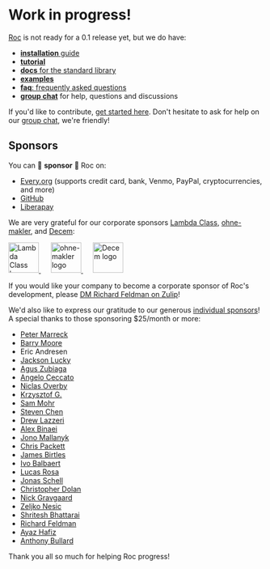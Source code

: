 # Work in progress!

[Roc](https://www.roc-lang.org) is not ready for a 0.1 release yet, but we do have:

- [**installation** guide](https://www.roc-lang.org/install)
- [**tutorial**](https://www.roc-lang.org/tutorial)
- [**docs** for the standard library](https://www.roc-lang.org/builtins)
- [**examples**](https://www.roc-lang.org/examples)
- [**faq**: frequently asked questions](https://www.roc-lang.org/faq)
- [**group chat**](https://roc.zulipchat.com) for help, questions and discussions

If you'd like to contribute, [get started here](CONTRIBUTING.md). Don't hesitate to ask for help on our [group chat](https://roc.zulipchat.com), we're friendly!

## Sponsors

You can 💜 **sponsor** 💜 Roc on:

- [Every.org](https://www.every.org/roc-programming-language-foundation?donateTo=roc-programming-language-foundation) (supports credit card, bank, Venmo, PayPal, cryptocurrencies, and more)
- [GitHub](https://github.com/sponsors/roc-lang)
- [Liberapay](https://liberapay.com/roc_lang)

We are very grateful for our corporate sponsors [Lambda Class](https://lambdaclass.com), [ohne-makler](https://www.ohne-makler.net), and [Decem](https://www.decem.com.au):

<a href="https://lambdaclass.com">
  <picture>
    <source media="(prefers-color-scheme: dark)" srcset="PLACEHOLDER_LAMBDA_CLASS_DARK_MODE_LOGO_URL">
    <source media="(prefers-color-scheme: light)" srcset="https://github.com/user-attachments/assets/3241c389-8f04-4b45-9dbb-b94a6f7cb85e">
    <img src="https://github.com/user-attachments/assets/3241c389-8f04-4b45-9dbb-b94a6f7cb85e" height="60" alt="Lambda Class logo">
  </picture>
</a>
&nbsp;&nbsp;&nbsp;&nbsp;
<a href="https://www.ohne-makler.net">
  <picture>
    <source media="(prefers-color-scheme: dark)" srcset="PLACEHOLDER_OHNE_MAKLER_DARK_MODE_LOGO_URL">
    <source media="(prefers-color-scheme: light)" srcset="https://www.ohne-makler.net/static/img/brand/logo.svg">
    <img src="https://www.ohne-makler.net/static/img/brand/logo.svg" height="60" alt="ohne-makler logo">
  </picture>
</a>
&nbsp;&nbsp;&nbsp;&nbsp;
<a href="https://www.decem.com.au">
  <picture>
    <source media="(prefers-color-scheme: dark)" srcset="PLACEHOLDER_DECEM_DARK_MODE_LOGO_URL">
    <source media="(prefers-color-scheme: light)" srcset="https://github.com/roc-lang/roc/assets/1094080/fd2a759c-7f6d-4f57-9eca-9601deba87b6">
    <img src="https://github.com/roc-lang/roc/assets/1094080/fd2a759c-7f6d-4f57-9eca-9601deba87b6" height="60" alt="Decem logo">
  </picture>
</a>

If you would like your company to become a corporate sponsor of Roc's development, please [DM Richard Feldman on Zulip](https://roc.zulipchat.com/#narrow/pm-with/281383-user281383)!

We'd also like to express our gratitude to our generous [individual sponsors](https://github.com/sponsors/roc-lang/)! A special thanks to those sponsoring $25/month or more:

- [Peter Marreck](https://github.com/pmarreck)
- [Barry Moore](https://github.com/chiroptical)
- Eric Andresen
- [Jackson Lucky](https://github.com/jluckyiv)
- [Agus Zubiaga](https://github.com/agu-z)
- [Angelo Ceccato](https://github.com/AngeloChecked)
- [Niclas Overby](https://github.com/noverby)
- [Krzysztof G.](https://github.com/krzysztofgb)
- [Sam Mohr](https://github.com/smores56)
- [Steven Chen](https://github.com/megakilo)
- [Drew Lazzeri](https://github.com/asteroidb612)
- [Alex Binaei](https://github.com/mrmizz)
- [Jono Mallanyk](https://github.com/jonomallanyk)
- [Chris Packett](https://github.com/chris-packett)
- [James Birtles](https://github.com/jamesbirtles)
- [Ivo Balbaert](https://github.com/Ivo-Balbaert)
- [Lucas Rosa](https://github.com/rvcas)
- [Jonas Schell](https://github.com/Ocupe)
- [Christopher Dolan](https://github.com/cdolan)
- [Nick Gravgaard](https://github.com/nick-gravgaard)
- [Zeljko Nesic](https://github.com/popara)
- [Shritesh Bhattarai](https://github.com/shritesh)
- [Richard Feldman](https://github.com/rtfeldman)
- [Ayaz Hafiz](https://github.com/ayazhafiz)
- [Anthony Bullard](https://github.com/gamebox)

Thank you all so much for helping Roc progress!
